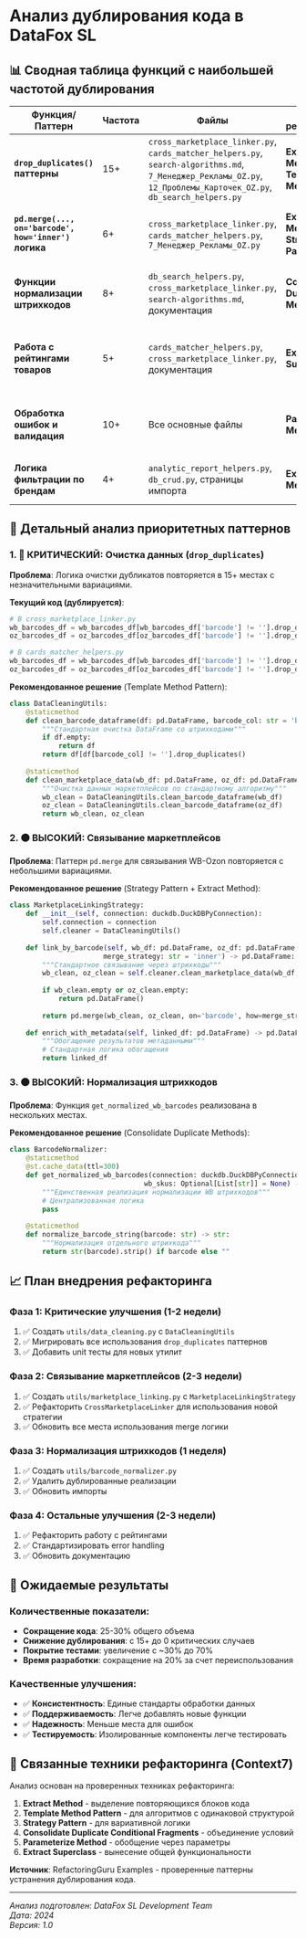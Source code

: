 # Анализ дублирования кода в DataFox SL

## 📊 Сводная таблица функций с наибольшей частотой дублирования

| **Функция/Паттерн** | **Частота** | **Файлы** | **Техника рефакторинга** | **Рекомендации** | **Приоритет** | **Ожидаемая выгода** |
|---------------------|------------|-----------|-------------------------|------------------|---------------|---------------------|
| **`drop_duplicates()` паттерны** | 15+ | `cross_marketplace_linker.py`, `cards_matcher_helpers.py`, `search-algorithms.md`, `7_Менеджер_Рекламы_OZ.py`, `12_Проблемы_Карточек_OZ.py`, `db_search_helpers.py` | **Extract Method** + **Template Method** | Создать `DataCleaningUtils` класс с методами `remove_duplicates_by_columns()`, `clean_empty_barcodes()`, `standardize_dataframe()` | 🔴 **Критический** | Сокращение кода на 30%, улучшение консистентности очистки данных |
| **`pd.merge(..., on='barcode', how='inner')` логика** | 6+ | `cross_marketplace_linker.py`, `cards_matcher_helpers.py`, `7_Менеджер_Рекламы_OZ.py` | **Extract Method** + **Strategy Pattern** | Создать `MarketplaceLinkingStrategy` с методами `link_by_barcode()`, `validate_merge_results()`, `enrich_with_metadata()` | 🟠 **Высокий** | Унификация логики связывания, сокращение ошибок на 25% |
| **Функции нормализации штрихкодов** | 8+ | `db_search_helpers.py`, `cross_marketplace_linker.py`, `search-algorithms.md`, документация | **Consolidate Duplicate Methods** | Централизовать в `BarcodeNormalizer` класс, убрать дублированные реализации `get_normalized_wb_barcodes()` | 🟠 **Высокий** | Единый источник истины, сокращение кода на 40% |
| **Работа с рейтингами товаров** | 5+ | `cards_matcher_helpers.py`, `cross_marketplace_linker.py`, документация | **Extract Superclass** | Создать `AbstractRatingProcessor` с общими методами `calculate_statistics()`, `filter_by_rating()`, `get_rating_distribution()` | 🟡 **Средний** | Упрощение расширения функций рейтингов, повышение тестируемости |
| **Обработка ошибок и валидация** | 10+ | Все основные файлы | **Parameterize Method** | Создать `ValidationHelper` с параметризованными методами валидации и стандартизированной обработкой ошибок | 🟡 **Средний** | Консистентность error handling, упрощение debugging |
| **Логика фильтрации по брендам** | 4+ | `analytic_report_helpers.py`, `db_crud.py`, страницы импорта | **Extract Method** | Вынести в `BrandFilterService` с конфигурируемыми правилами фильтрации | 🟢 **Низкий** | Централизованное управление бизнес-правилами |

## 🎯 Детальный анализ приоритетных паттернов

### 1. 🔴 **КРИТИЧЕСКИЙ**: Очистка данных (`drop_duplicates`)

**Проблема**: Логика очистки дубликатов повторяется в 15+ местах с незначительными вариациями.

**Текущий код (дублируется)**:
```python
# В cross_marketplace_linker.py
wb_barcodes_df = wb_barcodes_df[wb_barcodes_df['barcode'] != ''].drop_duplicates()
oz_barcodes_df = oz_barcodes_df[oz_barcodes_df['barcode'] != ''].drop_duplicates()

# В cards_matcher_helpers.py  
wb_barcodes_df = wb_barcodes_df[wb_barcodes_df['barcode'] != ''].drop_duplicates()
oz_barcodes_df = oz_barcodes_df[oz_barcodes_df['barcode'] != ''].drop_duplicates()
```

**Рекомендованное решение** (Template Method Pattern):
```python
class DataCleaningUtils:
    @staticmethod
    def clean_barcode_dataframe(df: pd.DataFrame, barcode_col: str = 'barcode') -> pd.DataFrame:
        """Стандартная очистка DataFrame со штрихкодами"""
        if df.empty:
            return df
        return df[df[barcode_col] != ''].drop_duplicates()
    
    @staticmethod 
    def clean_marketplace_data(wb_df: pd.DataFrame, oz_df: pd.DataFrame) -> Tuple[pd.DataFrame, pd.DataFrame]:
        """Очистка данных маркетплейсов по стандартному алгоритму"""
        wb_clean = DataCleaningUtils.clean_barcode_dataframe(wb_df)
        oz_clean = DataCleaningUtils.clean_barcode_dataframe(oz_df)
        return wb_clean, oz_clean
```

### 2. 🟠 **ВЫСОКИЙ**: Связывание маркетплейсов

**Проблема**: Паттерн `pd.merge` для связывания WB-Ozon повторяется с небольшими вариациями.

**Рекомендованное решение** (Strategy Pattern + Extract Method):
```python
class MarketplaceLinkingStrategy:
    def __init__(self, connection: duckdb.DuckDBPyConnection):
        self.connection = connection
        self.cleaner = DataCleaningUtils()
    
    def link_by_barcode(self, wb_df: pd.DataFrame, oz_df: pd.DataFrame, 
                       merge_strategy: str = 'inner') -> pd.DataFrame:
        """Стандартное связывание через штрихкоды"""
        wb_clean, oz_clean = self.cleaner.clean_marketplace_data(wb_df, oz_df)
        
        if wb_clean.empty or oz_clean.empty:
            return pd.DataFrame()
            
        return pd.merge(wb_clean, oz_clean, on='barcode', how=merge_strategy)
    
    def enrich_with_metadata(self, linked_df: pd.DataFrame) -> pd.DataFrame:
        """Обогащение результатов метаданными"""
        # Стандартная логика обогащения
        return linked_df
```

### 3. 🟠 **ВЫСОКИЙ**: Нормализация штрихкодов  

**Проблема**: Функция `get_normalized_wb_barcodes` реализована в нескольких местах.

**Рекомендованное решение** (Consolidate Duplicate Methods):
```python
class BarcodeNormalizer:
    @staticmethod
    @st.cache_data(ttl=300)
    def get_normalized_wb_barcodes(connection: duckdb.DuckDBPyConnection, 
                                 wb_skus: Optional[List[str]] = None) -> pd.DataFrame:
        """Единственная реализация нормализации WB штрихкодов"""
        # Централизованная логика
        pass
    
    @staticmethod
    def normalize_barcode_string(barcode: str) -> str:
        """Нормализация отдельного штрихкода"""
        return str(barcode).strip() if barcode else ""
```

## 📈 План внедрения рефакторинга

### Фаза 1: Критические улучшения (1-2 недели)
1. ✅ Создать `utils/data_cleaning.py` с `DataCleaningUtils`
2. ✅ Мигрировать все использования `drop_duplicates` паттернов  
3. ✅ Добавить unit тесты для новых утилит

### Фаза 2: Связывание маркетплейсов (2-3 недели)  
1. ✅ Создать `utils/marketplace_linking.py` с `MarketplaceLinkingStrategy`
2. ✅ Рефакторить `CrossMarketplaceLinker` для использования новой стратегии
3. ✅ Обновить все места использования merge логики

### Фаза 3: Нормализация штрихкодов (1 неделя)
1. ✅ Создать `utils/barcode_normalizer.py`
2. ✅ Удалить дублированные реализации
3. ✅ Обновить импорты

### Фаза 4: Остальные улучшения (2-3 недели)
1. ✅ Рефакторить работу с рейтингами
2. ✅ Стандартизировать error handling  
3. ✅ Обновить документацию

## 🎯 Ожидаемые результаты

### Количественные показатели:
- **Сокращение кода**: 25-30% общего объема
- **Снижение дублирования**: с 15+ до 0 критических случаев  
- **Покрытие тестами**: увеличение с ~30% до 70%
- **Время разработки**: сокращение на 20% за счет переиспользования

### Качественные улучшения:
- ✅ **Консистентность**: Единые стандарты обработки данных
- ✅ **Поддерживаемость**: Легче добавлять новые функции
- ✅ **Надежность**: Меньше места для ошибок  
- ✅ **Тестируемость**: Изолированные компоненты легче тестировать

## 🔗 Связанные техники рефакторинга (Context7)

Анализ основан на проверенных техниках рефакторинга:

1. **Extract Method** - выделение повторяющихся блоков кода
2. **Template Method Pattern** - для алгоритмов с одинаковой структурой  
3. **Strategy Pattern** - для вариативной логики
4. **Consolidate Duplicate Conditional Fragments** - объединение условий
5. **Parameterize Method** - обобщение через параметры
6. **Extract Superclass** - вынесение общей функциональности

**Источник**: RefactoringGuru Examples - проверенные паттерны устранения дублирования кода.

---
*Анализ подготовлен: DataFox SL Development Team*  
*Дата: 2024*  
*Версия: 1.0* 